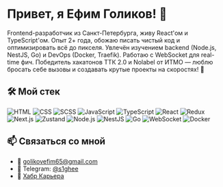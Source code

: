 # Привет, я Ефим Голиков! 👋

Frontend-разработчик из Санкт-Петербурга, живу React'ом и TypeScript'ом. Опыт 2+ года, обожаю писать чистый код и оптимизировать всё до пикселя. Увлечён изучением backend (Node.js, NestJS, Go) и DevOps (Docker, Traefik). Работаю с WebSocket для real-time фич. Победитель хакатонов ТТК 2.0 и Nolabel от ИТМО — люблю бросать себе вызовы и создавать крутые проекты на скоростях! 🚀

## 🛠 Мой стек

![HTML](https://img.shields.io/badge/-HTML-FF5733?style=flat&logo=html5)
![CSS](https://img.shields.io/badge/-CSS-1572B6?style=flat&logo=css3)
![SCSS](https://img.shields.io/badge/-SCSS-C6538C?style=flat&logo=sass)
![JavaScript](https://img.shields.io/badge/-JavaScript-F7DF1E?style=flat&logo=javascript)
![TypeScript](https://img.shields.io/badge/-TypeScript-3178C6?style=flat&logo=typescript)
![React](https://img.shields.io/badge/-React-61DAFB?style=flat&logo=react)
![Redux](https://img.shields.io/badge/-Redux-764ABC?style=flat&logo=redux)
![Next.js](https://img.shields.io/badge/-Next.js-000000?style=flat&logo=next.js)
![Zustand](https://img.shields.io/badge/-Zustand-000000?style=flat)
![Node.js](https://img.shields.io/badge/-Node.js-339933?style=flat&logo=node.js)
![NestJS](https://img.shields.io/badge/-NestJS-E0234E?style=flat&logo=nestjs)
![Go](https://img.shields.io/badge/-Go-00ADD8?style=flat&logo=go)
![WebSocket](https://img.shields.io/badge/-WebSocket-010101?style=flat)
![Docker](https://img.shields.io/badge/-Docker-2496ED?style=flat&logo=docker)

## 📫 Связаться со мной

- 📧 [golikovefim65@gmail.com](mailto:golikovefim65@gmail.com)  
- 📱 Telegram: [@s1ghee](https://t.me/s1ghee)  
- 💼 [Хабр Карьера](https://career.habr.com/s1ghe)
